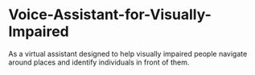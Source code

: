 # Voice-Assistant-for-Visually-Impaired

As a virtual assistant designed to help visually impaired people navigate around places and identify individuals in front of them.
